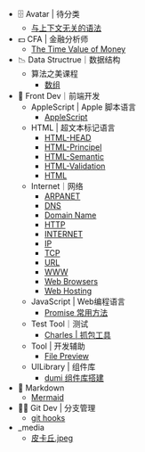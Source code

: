 * 🗄 Avatar | 待分类
  * [与上下文无关的语法](🗄%20Avatar%20|%20待分类/与上下文无关的语法.md)
* 💵 CFA | 金融分析师
  * [The Time Value of Money](💵%20CFA%20|%20金融分析师/The%20Time%20Value%20of%20Money.md)
* 📉 Data Structrue｜数据结构
  * 算法之美课程
    * [数组](📉%20Data%20Structrue｜数据结构/算法之美课程/数组.md)
* 📲 Front Dev｜前端开发
  * AppleScript | Apple 脚本语言
    * [AppleScript](📲%20Front%20Dev｜前端开发/AppleScript%20|%20Apple%20脚本语言/AppleScript.md)
  * HTML | 超文本标记语言
    * [HTML-HEAD](📲%20Front%20Dev｜前端开发/HTML%20|%20超文本标记语言/HTML-HEAD.md)
    * [HTML-Principel](📲%20Front%20Dev｜前端开发/HTML%20|%20超文本标记语言/HTML-Principel.md)
    * [HTML-Semantic](📲%20Front%20Dev｜前端开发/HTML%20|%20超文本标记语言/HTML-Semantic.md)
    * [HTML-Validation](📲%20Front%20Dev｜前端开发/HTML%20|%20超文本标记语言/HTML-Validation.md)
    * [HTML](📲%20Front%20Dev｜前端开发/HTML%20|%20超文本标记语言/HTML.md)
  * Internet｜网络
    * [ARPANET](📲%20Front%20Dev｜前端开发/Internet｜网络/ARPANET.md)
    * [DNS](📲%20Front%20Dev｜前端开发/Internet｜网络/DNS.md)
    * [Domain Name](📲%20Front%20Dev｜前端开发/Internet｜网络/Domain%20Name.md)
    * [HTTP](📲%20Front%20Dev｜前端开发/Internet｜网络/HTTP.md)
    * [INTERNET](📲%20Front%20Dev｜前端开发/Internet｜网络/INTERNET.md)
    * [IP](📲%20Front%20Dev｜前端开发/Internet｜网络/IP.md)
    * [TCP](📲%20Front%20Dev｜前端开发/Internet｜网络/TCP.md)
    * [URL](📲%20Front%20Dev｜前端开发/Internet｜网络/URL.md)
    * [WWW](📲%20Front%20Dev｜前端开发/Internet｜网络/WWW.md)
    * [Web Browsers](📲%20Front%20Dev｜前端开发/Internet｜网络/Web%20Browsers.md)
    * [Web Hosting](📲%20Front%20Dev｜前端开发/Internet｜网络/Web%20Hosting.md)
  * JavaScript | Web编程语言
    * [Promise 常用方法](📲%20Front%20Dev｜前端开发/JavaScript%20|%20Web编程语言/Promise%20常用方法.md)
  * Test Tool｜测试
    * [Charles | 抓包工具](📲%20Front%20Dev｜前端开发/Test%20Tool｜测试/Charles%20|%20抓包工具.md)
  * Tool | 开发辅助
    * [File Preview](📲%20Front%20Dev｜前端开发/Tool%20|%20开发辅助/File%20Preview.md)
  * UILibrary | 组件库
    * [dumi 组件库搭建](📲%20Front%20Dev｜前端开发/UILibrary%20|%20组件库/dumi%20组件库搭建.md)
* 🎰 Markdown
  * [Mermaid](🎰%20Markdown/Mermaid.md)
* 🐻‍❄️  Git Dev | 分支管理
  * [git hooks](🐻‍❄️%20%20Git%20Dev%20|%20分支管理/git%20hooks.md)
* _media
  * [皮卡丘.jpeg](_media/皮卡丘.jpeg)
